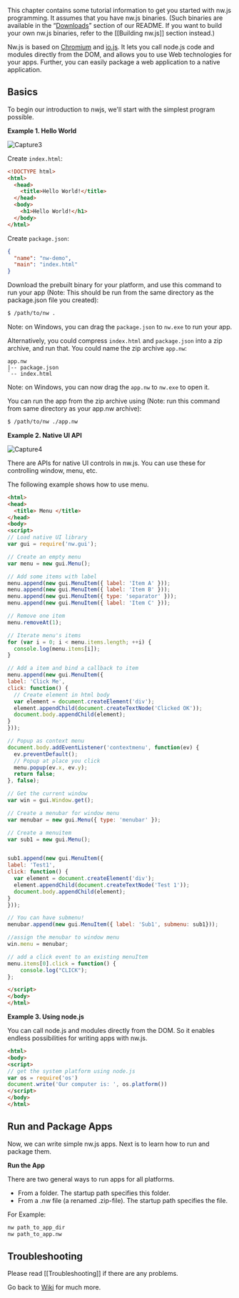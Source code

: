 This chapter contains some tutorial information to get you started with nw.js programming. It assumes that you have nw.js binaries. (Such binaries are available in the “[Downloads](https://github.com/nwjs/nw.js#downloads)” section of our README. If you want to build your own nw.js binaries, refer to the [[Building nw.js]] section instead.)

Nw.js is based on [Chromium](http://www.chromium.org) and [io.js](http://iojs.org/). It lets you call node.js code and modules directly from the DOM, and allows you to use Web technologies for your apps. Further, you can easily package a web application to a native application.

## Basics

To begin our introduction to nwjs, we'll start with the simplest program possible.

**Example 1. Hello World**

![Capture3](https://f.cloud.github.com/assets/2891424/279516/5fba0cca-912b-11e2-983d-c2e8a66c3706.PNG)

Create `index.html`:

```html
<!DOCTYPE html>
<html>
  <head>
    <title>Hello World!</title>
  </head>
  <body>
    <h1>Hello World!</h1>
  </body>
</html>
```

Create `package.json`:

```json
{
  "name": "nw-demo",
  "main": "index.html"
}
```

Download the prebuilt binary for your platform, and use this command to run your app (Note: This should be run from the same directory as the package.json file you created):

```bash
$ /path/to/nw .
```
Note: on Windows, you can drag the `package.json` to `nw.exe` to run your app.

Alternatively, you could compress `index.html` and `package.json` into a zip archive, and run that. You could name the zip archive `app.nw`:

    app.nw
    |-- package.json
    `-- index.html
Note: on Windows, you can now drag the `app.nw` to `nw.exe` to open it.

You can run the app from the zip archive using (Note: run this command from same directory as your app.nw archive):

```bash
$ /path/to/nw ./app.nw
```


**Example 2. Native UI API**

![Capture4](https://f.cloud.github.com/assets/2891424/279875/e8572dd0-913d-11e2-8a82-ea021ca07ce6.PNG)

There are APIs for native UI controls in nw.js. You can use these for controlling window, menu, etc.

The following example shows how to use menu.

```html
<html>
<head>
  <title> Menu </title>
</head>
<body>
<script>
// Load native UI library
var gui = require('nw.gui');

// Create an empty menu
var menu = new gui.Menu();

// Add some items with label
menu.append(new gui.MenuItem({ label: 'Item A' }));
menu.append(new gui.MenuItem({ label: 'Item B' }));
menu.append(new gui.MenuItem({ type: 'separator' }));
menu.append(new gui.MenuItem({ label: 'Item C' }));

// Remove one item
menu.removeAt(1);

// Iterate menu's items
for (var i = 0; i < menu.items.length; ++i) {
  console.log(menu.items[i]);
}

// Add a item and bind a callback to item
menu.append(new gui.MenuItem({
label: 'Click Me',
click: function() {
  // Create element in html body
  var element = document.createElement('div');
  element.appendChild(document.createTextNode('Clicked OK'));
  document.body.appendChild(element);
}
}));

// Popup as context menu
document.body.addEventListener('contextmenu', function(ev) { 
  ev.preventDefault();
  // Popup at place you click
  menu.popup(ev.x, ev.y);
  return false;
}, false);

// Get the current window
var win = gui.Window.get();

// Create a menubar for window menu
var menubar = new gui.Menu({ type: 'menubar' });

// Create a menuitem
var sub1 = new gui.Menu();


sub1.append(new gui.MenuItem({
label: 'Test1',
click: function() {
  var element = document.createElement('div');
  element.appendChild(document.createTextNode('Test 1'));
  document.body.appendChild(element);
}
}));

// You can have submenu!
menubar.append(new gui.MenuItem({ label: 'Sub1', submenu: sub1}));

//assign the menubar to window menu
win.menu = menubar;

// add a click event to an existing menuItem
menu.items[0].click = function() { 
    console.log("CLICK"); 
};

</script>  
</body>
</html>
```

**Example 3. Using node.js**

You can call node.js and modules directly from the DOM. So it enables endless possibilities for writing apps with nw.js.

```html
<html>
<body>
<script>
// get the system platform using node.js
var os = require('os')
document.write('Our computer is: ', os.platform())
</script>
</body>
</html>
```


## Run and Package Apps

Now, we can write simple nw.js apps. Next is to learn how to run and package them. 

**Run the App**

There are two general ways to run apps for all platforms.

* From a folder. The startup path specifies this folder.
* From a .nw file (a renamed .zip-file). The startup path specifies the file.

For Example:

````bash
nw path_to_app_dir
nw path_to_app.nw
````

## Troubleshooting

Please read [[Troubleshooting]] if there are any problems.

Go back to [Wiki](https://github.com/nwjs/nw.js/wiki) for much more.